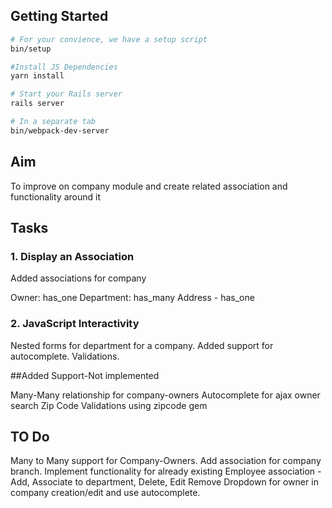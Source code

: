 ## Getting Started

```bash
# For your convience, we have a setup script
bin/setup

#Install JS Dependencies
yarn install

# Start your Rails server
rails server

# In a separate tab
bin/webpack-dev-server
```
## Aim

To improve on company module and create related association and functionality around it
 
## Tasks

### 1. Display an Association

Added associations for company

Owner: has_one
Department: has_many
Address - has_one

### 2. JavaScript Interactivity

Nested forms for department for a company.
Added support for autocomplete.
Validations.

##Added Support-Not implemented

Many-Many relationship for company-owners
Autocomplete for ajax owner search
Zip Code Validations using zipcode gem


## TO Do

Many to Many support for Company-Owners.
Add association for company branch.
Implement functionality for already existing Employee association - Add, Associate to department, Delete, Edit
Remove Dropdown for owner in company creation/edit and use autocomplete.





